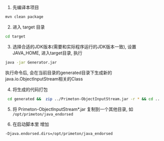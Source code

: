 1. 先编译本项目      
```sh
mvn clean package
```     

2. 进入 target 目录     
```sh
cd target 
```     
 
3. 选择合适的JDK版本(需要和实际程序运行的JDK版本一致), 设置JAVA_HOME, 进入target目录, 执行     
```sh
java -jar Generator.jar
```
执行命令后, 会在当前目录的generated目录下生成新的java.io.ObjectInputStream相关的Class
 
4. 将生成的代码打包     
```sh
 cd generated &&  zip ../Primeton-ObjectInputStream.jar -r * && cd ..
```
5. 将 Primeton-ObjectInputStream*.jar 复制到一个其他目录, 如 `/opt/primeton/java_endorsed`

6. 在启动脚本里 增加  
```sh 
-Djava.endorsed.dirs=/opt/primeton/java_endorsed
```

